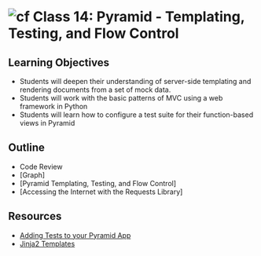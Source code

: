 # ![cf](http://i.imgur.com/7v5ASc8.png) Class 14: Pyramid - Templating, Testing, and Flow Control

## Learning Objectives

- Students will deepen their understanding of server-side templating and rendering documents from a set of mock data.
- Students will work with the basic patterns of MVC using a web framework in Python
- Students will learn how to configure a test suite for their function-based views in Pyramid

## Outline

- Code Review
- [Graph]
- [Pyramid Templating, Testing, and Flow Control]
- [Accessing the Internet with the Requests Library]

<!-- links -->
[Pyramid Templating]: ./notes/templating.md
[Pyramid Testing]: ./notes/templating-testing.md

## Resources
- [Adding Tests to your Pyramid App](https://docs.pylonsproject.org/projects/pyramid/en/latest/tutorials/wiki2/tests.html)
- [Jinja2 Templates](http://jinja.pocoo.org/docs/2.10/templates/)
